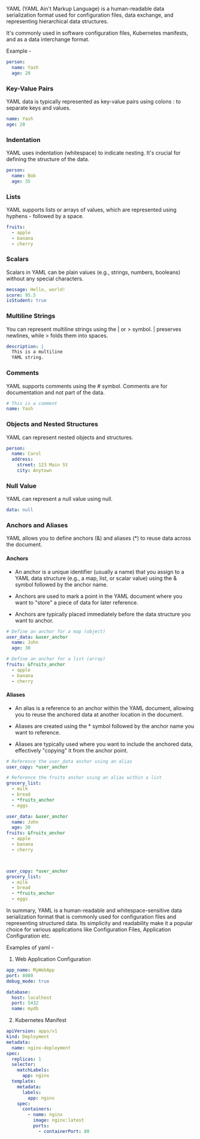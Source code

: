 YAML (YAML Ain't Markup Language) is a human-readable data serialization format used for configuration files, data exchange, and representing hierarchical data structures.

It's commonly used in software configuration files, Kubernetes manifests, and as a data interchange format.

Example - 

```yaml
person:
  name: Yash
  age: 20

```

### Key-Value Pairs

YAML data is typically represented as key-value pairs using colons : to separate keys and values.

```yaml
name: Yash
age: 20
```


### Indentation

YAML uses indentation (whitespace) to indicate nesting. It's crucial for defining the structure of the data.

```yaml
person:
  name: Bob
  age: 35
```


### Lists 

YAML supports lists or arrays of values, which are represented using hyphens - followed by a space.

```yaml
fruits:
  - apple
  - banana
  - cherry
```



### Scalars

Scalars in YAML can be plain values (e.g., strings, numbers, booleans) without any special characters.

```yaml
message: Hello, world!
score: 95.5
isStudent: true
```


### Multiline Strings 

You can represent multiline strings using the | or > symbol. | preserves newlines, while > folds them into spaces.

```yaml
description: |
  This is a multiline
  YAML string.
```



### Comments

YAML supports comments using the # symbol. Comments are for documentation and not part of the data.

```yaml
# This is a comment
name: Yash
```



### Objects and Nested Structures

YAML can represent nested objects and structures.

```yaml
person:
  name: Carol
  address:
    street: 123 Main St
    city: Anytown
```


### Null Value

YAML can represent a null value using null.

```yaml
data: null
```



### Anchors and Aliases

YAML allows you to define anchors (&) and aliases (*) to reuse data across the document.

#### Anchors 

- An anchor is a unique identifier (usually a name) that you assign to a YAML data structure (e.g., a map, list, or scalar value) using the & symbol followed by the anchor name.

- Anchors are used to mark a point in the YAML document where you want to "store" a piece of data for later reference.

- Anchors are typically placed immediately before the data structure you want to anchor.


```yaml     
# Define an anchor for a map (object)
user_data: &user_anchor
  name: John
  age: 30

# Define an anchor for a list (array)
fruits: &fruits_anchor
  - apple
  - banana
  - cherry

```


#### Aliases

- An alias is a reference to an anchor within the YAML document, allowing you to reuse the anchored data at another location in the document.

- Aliases are created using the * symbol followed by the anchor name you want to reference.

- Aliases are typically used where you want to include the anchored data, effectively "copying" it from the anchor point.


```yaml
# Reference the user_data anchor using an alias
user_copy: *user_anchor

# Reference the fruits anchor using an alias within a list
grocery_list:
  - milk
  - bread
  - *fruits_anchor
  - eggs

```


```yaml
user_data: &user_anchor
  name: John
  age: 30
fruits: &fruits_anchor
  - apple
  - banana
  - cherry



user_copy: *user_anchor
grocery_list:
  - milk
  - bread
  - *fruits_anchor
  - eggs
```


In summary, YAML is a human-readable and whitespace-sensitive data serialization format that is commonly used for configuration files and representing structured data. Its simplicity and readability make it a popular choice for various applications like Configuration Files, Application Configuration etc.



Examples of yaml - 

1. Web Application Configuration

```yaml
app_name: MyWebApp
port: 8080
debug_mode: true

database:
  host: localhost
  port: 5432
  name: mydb
```


2. Kubernetes Manifest

```yaml
apiVersion: apps/v1
kind: Deployment
metadata:
  name: nginx-deployment
spec:
  replicas: 1
  selector:
    matchLabels:
      app: nginx
  template:
    metadata:
      labels:
        app: nginx
    spec:
      containers:
        - name: nginx
          image: nginx:latest
          ports:
            - containerPort: 80
```


<br>
<br>
<br>
<br>